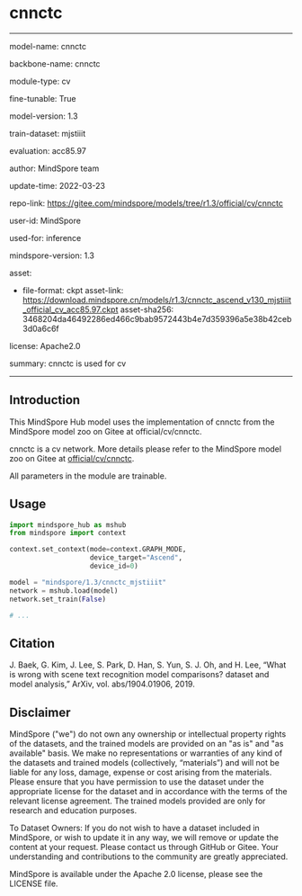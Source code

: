 # cnnctc

---

model-name: cnnctc

backbone-name: cnnctc

module-type: cv

fine-tunable: True

model-version: 1.3

train-dataset: mjstiiit

evaluation: acc85.97

author: MindSpore team

update-time: 2022-03-23

repo-link: <https://gitee.com/mindspore/models/tree/r1.3/official/cv/cnnctc>

user-id: MindSpore

used-for: inference

mindspore-version: 1.3

asset:

-
    file-format: ckpt
    asset-link: <https://download.mindspore.cn/models/r1.3/cnnctc_ascend_v130_mjstiiit_official_cv_acc85.97.ckpt>
    asset-sha256: 3468204da46492286ed466c9bab9572443b4e7d359396a5e38b42ceb3d0a6c6f

license: Apache2.0

summary: cnnctc is used for cv

---

## Introduction

This MindSpore Hub model uses the implementation of cnnctc from the MindSpore model zoo on Gitee at official/cv/cnnctc.

cnnctc is a cv network. More details please refer to the MindSpore model zoo on Gitee at [official/cv/cnnctc](https://gitee.com/mindspore/models/blob/r1.3/official/cv/cnnctc/README.md).

All parameters in the module are trainable.

## Usage

```python
import mindspore_hub as mshub
from mindspore import context

context.set_context(mode=context.GRAPH_MODE,
                    device_target="Ascend",
                    device_id=0)

model = "mindspore/1.3/cnnctc_mjstiiit"
network = mshub.load(model)
network.set_train(False)

# ...
```

## Citation

J. Baek, G. Kim, J. Lee, S. Park, D. Han, S. Yun, S. J. Oh, and H. Lee, “What is wrong with scene text recognition model comparisons? dataset and model analysis,” ArXiv, vol. abs/1904.01906, 2019.

## Disclaimer

MindSpore ("we") do not own any ownership or intellectual property rights of the datasets, and the trained models are provided on an "as is" and "as available" basis. We make no representations or warranties of any kind of the datasets and trained models (collectively, “materials”) and will not be liable for any loss, damage, expense or cost arising from the materials. Please ensure that you have permission to use the dataset under the appropriate license for the dataset and in accordance with the terms of the relevant license agreement. The trained models provided are only for research and education purposes.

To Dataset Owners: If you do not wish to have a dataset included in MindSpore, or wish to update it in any way, we will remove or update the content at your request. Please contact us through GitHub or Gitee. Your understanding and contributions to the community are greatly appreciated.

MindSpore is available under the Apache 2.0 license, please see the LICENSE file.
